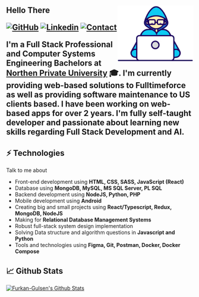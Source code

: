 <h2> Hello There 
<img align="right" alt="doggy" height="150px" src="./images/Developer.gif" /> 

[![GitHub](https://img.shields.io/badge/SUPPORT%20AT-GITHUB-blue?style=for-the-badge&logo=github)](https://github.com/hectorsum) [![Linkedin](https://img.shields.io/badge/MY%20PROFILE-Linkedin-blue?style=for-the-badge&logo=github)](https://www.linkedin.com/in/hector-herrera-cusi/) 
[![Contact](https://img.shields.io/badge/CONTACT-GMAIL-yellow?style=for-the-badge&logo=gmail&logoColor=white)](mailto:sumhector@gmail.com)
 
I'm a Full Stack Professional and Computer Systems Engineering Bachelors at <a href="https://www.upn.edu.pe/">Northen Private University</a> :mortar_board:. I'm currently providing web-based solutions to Fulltimeforce as well as providing software maintenance to US clients based. I have been working on web-based apps for over 2 years. I'm fully self-taught developer and passionate about learning new skills regarding Full Stack Development and AI.
 
## ⚡ Technologies
Talk to me about
- Front-end development using **HTML, CSS, SASS, JavaScript (React)**
- Database using **MongoDB, MySQL, MS SQL Server, PL SQL**
- Backend development using **NodeJS, Python, PHP**
- Mobile development using **Android**
- Creating big and small projects using **React/Typescript, Redux, MongoDB, NodeJS**
- Making for **Relational Database Management Systems**
- Robust full-stack system design implementation
- Solving Data structure and algorithm questions in **Javascript and Python**
- Tools and technologies using **Figma, Git, Postman, Docker, Docker Compose**

## 📈 Github Stats

<a href="https://github.com/hectorsum">
 <img alt="Furkan-Gulsen's Github Stats" src="https://github-readme-stats.vercel.app/api/?username=hectorsum&show_icons=true&count_private=true&theme=react&hide_border=true&bg_color=1F222E&title_color=F85D7F&icon_color=F8D866" height="192px"/>
</a>

<!-- <img align="right" src="http://estruyf-github.azurewebsites.net/api/VisitorHit?user=hectorsum&repo=DIARS-Restaurant&countColorcountColor&countColor=%237B1E7B"/> -->
<!--
### Get in touch 📝

[<img align="left" alt="www.walla.co.il" height="30px" src="https://www.flaticon.com/svg/static/icons/svg/2996/2996826.svg" />][website]
[<img align="left" alt="bilgehangecici | LinkedIn" height="30px" src="https://www.flaticon.com/svg/static/icons/svg/725/725337.svg"/>][linkedin]
[<img align="left" alt="bilgehangecici | Spotify" height="30px" src="https://www.flaticon.com/svg/static/icons/svg/725/725281.svg" />][Spotify]

<br/>
-->

<!-- ### Languages and Tools 🛠 

![Java](http://img.shields.io/badge/-Java-5B4638?style=flat-square&logo=java&logoColor=ffffff)
![Python](http://img.shields.io/badge/-Python-3776AB?style=flat-square&logo=python&logoColor=ffffff)
![JavaScript](https://img.shields.io/badge/-JavaScript-%23F7DF1C?style=flat-square&logo=javascript&logoColor=000000&labelColor=%23F7DF1C&color=%23FFCE5A)
![React](https://img.shields.io/badge/-React-61DAFB?style=flat-square&logo=react&logoColor=ffffff)
![HTML5](https://img.shields.io/badge/-HTML5-%23E44D27?style=flat-square&logo=html5&logoColor=ffffff)
![CSS3](https://img.shields.io/badge/-CSS3-%231572B6?style=flat-square&logo=css3)
![Sass](https://img.shields.io/badge/-Sass-%23CC6699?style=flat-square&logo=sass&logoColor=ffffff)
![Bootstrap](https://img.shields.io/badge/-Bootstrap-563D7C?style=flat-square&logo=Bootstrap)
![Markdown](https://img.shields.io/badge/-Markdown-000000?style=flat-square&logo=markdown)
![Nodejs](https://img.shields.io/badge/-Nodejs-339933?style=flat-square&logo=Node.js&logoColor=ffffff)
![Npm](https://img.shields.io/badge/-npm-CB3837?style=flat-square&logo=npm)
![Firebase](https://img.shields.io/badge/-Firebase-FFCA28?style=flat-square&logo=firebase&logoColor=ffffff)
![Microsoft Sql Server](https://img.shields.io/badge/-Sql%20Server-CC2927?style=flat-square&logo=microsoft-sql-server&logoColor=ffffff)
![MySQL](https://img.shields.io/badge/-MySQL-4479A1?style=flat-square&logo=mysql&logoColor=ffffff)
![Git](https://img.shields.io/badge/-Git-%23F05032?style=flat-square&logo=git&logoColor=%23ffffff)
![GitLab](https://img.shields.io/badge/-GitLab-FCA121?style=flat-square&logo=gitlab)
![GitHub](https://img.shields.io/badge/-GitHub-181717?style=flat-square&logo=github)
![VS Code](http://img.shields.io/badge/-VS%20Code-007ACC?style=flat-square&logo=visual-studio-code&logoColor=ffffff)
![Windows](http://img.shields.io/badge/-Windows-0078D6?style=flat-square&logo=windows&logoColor=ffffff)
![Linux](https://img.shields.io/badge/linux-FCC624?style=flat-square&logo=linux&logoColor=000000)
![Python](https://img.shields.io/badge/python-yellow?style=flat-square&logo=python&logoColor=000000)
![Postman](https://img.shields.io/badge/postman-FF6C37?style=flat-square&logo=postman&logoColor=ffffff)
![Vim](https://img.shields.io/badge/vim-019733?style=flat-square&logo=vim&logoColor=ffffff)
![AdobeXD](https://img.shields.io/badge/adobexd-FF26BE?style=flat-square&logo=adobe-xd&logoColor=ffffff)
![webpack](https://img.shields.io/badge/-webpack-8DD6F9?style=flat-square&logo=webpack&logoColor=ffffff)
![dogker](https://img.shields.io/badge/-Docker-2496ED?style=flat-square&logo=docker&logoColor=ffffff)

[website]: https://hector-herrera.herokuapp.com/
[linkedin]: https://www.linkedin.com/in/hector-herrera-cusi/
[Spotify]: https://open.spotify.com/user/12167782642 -->
